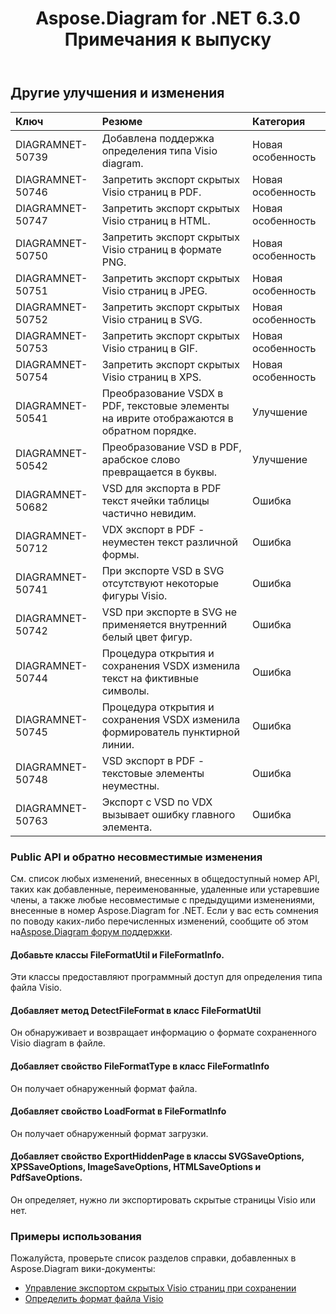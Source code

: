 ﻿---
title: Aspose.Diagram for .NET 6.3.0 Примечания к выпуску
type: docs
weight: 90
url: /ru/net/aspose-diagram-for-net-6-3-0-release-notes/
---
## **Другие улучшения и изменения**

|**Ключ** |**Резюме** |**Категория** |
|:- |:- |:- |
|DIAGRAMNET-50739 | Добавлена поддержка определения типа Visio diagram.| Новая особенность|
|DIAGRAMNET-50746 | Запретить экспорт скрытых Visio страниц в PDF.| Новая особенность|
|DIAGRAMNET-50747 | Запретить экспорт скрытых Visio страниц в HTML.| Новая особенность|
|DIAGRAMNET-50750 | Запретить экспорт скрытых Visio страниц в формате PNG.| Новая особенность|
|DIAGRAMNET-50751 | Запретить экспорт скрытых Visio страниц в JPEG.| Новая особенность|
|DIAGRAMNET-50752 | Запретить экспорт скрытых Visio страниц в SVG.| Новая особенность|
|DIAGRAMNET-50753 | Запретить экспорт скрытых Visio страниц в GIF.| Новая особенность|
|DIAGRAMNET-50754 | Запретить экспорт скрытых Visio страниц в XPS.| Новая особенность|
|DIAGRAMNET-50541 | Преобразование VSDX в PDF, текстовые элементы на иврите отображаются в обратном порядке.| Улучшение|
|DIAGRAMNET-50542 | Преобразование VSD в PDF, арабское слово превращается в буквы.| Улучшение|
|DIAGRAMNET-50682 | VSD для экспорта в PDF текст ячейки таблицы частично невидим.| Ошибка|
|DIAGRAMNET-50712 | VDX экспорт в PDF - неуместен текст различной формы.| Ошибка|
|DIAGRAMNET-50741 | При экспорте VSD в SVG отсутствуют некоторые фигуры Visio.| Ошибка|
|DIAGRAMNET-50742 | VSD при экспорте в SVG не применяется внутренний белый цвет фигур.| Ошибка|
|DIAGRAMNET-50744 |Процедура открытия и сохранения VSDX изменила текст на фиктивные символы.| Ошибка|
|DIAGRAMNET-50745 | Процедура открытия и сохранения VSDX изменила формирователь пунктирной линии.| Ошибка|
|DIAGRAMNET-50748 | VSD экспорт в PDF - текстовые элементы неуместны.| Ошибка|
|DIAGRAMNET-50763 | Экспорт с VSD по VDX вызывает ошибку главного элемента.| Ошибка|
### **Public API и обратно несовместимые изменения**
См. список любых изменений, внесенных в общедоступный номер API, таких как добавленные, переименованные, удаленные или устаревшие члены, а также любые несовместимые с предыдущими изменениями, внесенные в номер Aspose.Diagram for .NET. Если у вас есть сомнения по поводу каких-либо перечисленных изменений, сообщите об этом на[Aspose.Diagram форум поддержки](https://forum.aspose.com/c/diagram/17).
#### **Добавьте классы FileFormatUtil и FileFormatInfo.**
Эти классы предоставляют программный доступ для определения типа файла Visio.
#### **Добавляет метод DetectFileFormat в класс FileFormatUtil**
Он обнаруживает и возвращает информацию о формате сохраненного Visio diagram в файле.
#### **Добавляет свойство FileFormatType в класс FileFormatInfo**
Он получает обнаруженный формат файла.
#### **Добавляет свойство LoadFormat в FileFormatInfo**
Он получает обнаруженный формат загрузки.
#### **Добавляет свойство ExportHiddenPage в классы SVGSaveOptions, XPSSaveOptions, ImageSaveOptions, HTMLSaveOptions и PdfSaveOptions.**
Он определяет, нужно ли экспортировать скрытые страницы Visio или нет.
### **Примеры использования**
Пожалуйста, проверьте список разделов справки, добавленных в Aspose.Diagram вики-документы:

- [Управление экспортом скрытых Visio страниц при сохранении](/diagram/ru/net/set-orientation-and-control-the-export-of-hidden-visio-pages-on-saving/#control-the-export-of-hidden-visio-pages-on-saving)
- [Определить формат файла Visio](/diagram/ru/net/introduction/#detect-the-format-of-visio-file)
